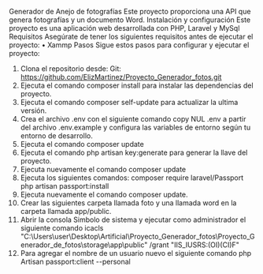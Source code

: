Generador de Anejo de fotografías
Este proyecto proporciona una API que genera fotografías y un documento Word.
Instalación y configuración
Este proyecto es una aplicación web desarrollada con PHP, Laravel y MySql
Requisitos
Asegúrate de tener los siguientes requisitos antes de ejecutar el proyecto:
•	Xammp
Pasos
Sigue estos pasos para configurar y ejecutar el proyecto:
1.	Clona el repositorio desde: Git: https://github.com/ElizMartinez/Proyecto_Generador_fotos.git
2.	Ejecuta el comando composer install para instalar las dependencias del proyecto.
3.	Ejecuta el comando  composer self-update para actualizar la ultima versión.
4.	Crea el archivo .env  con el siguiente comando  copy NUL .env a partir del archivo .env.example y configura las variables de entorno según tu entorno de desarrollo.
5.	Ejecuta el comando composer update
6.	Ejecuta el comando php artisan key:generate para generar la llave del proyecto.
7.	Ejecuta nuevamente el comando composer update
8.	Ejecuta los siguientes comandos:
composer require laravel/Passport 
php artisan passport:install
9.	 Ejecuta nuevamente el comando composer update.
10.	Crear las siguientes carpeta llamada foto y una llamada word en la carpeta llamada app/public.
11.	Abrir la consola Simbolo de sistema y ejecutar como administrador el siguiente comando 
icacls "C:\Users\user\Desktop\Artificial\Proyecto_Generador_fotos\Proyecto_Generador_de_fotos\storage\app\public" /grant "IIS_IUSRS:(OI)(CI)F"
12.	Para agregar el nombre de un usuario nuevo el siguiente comando 
php Artisan passport:client  --personal
